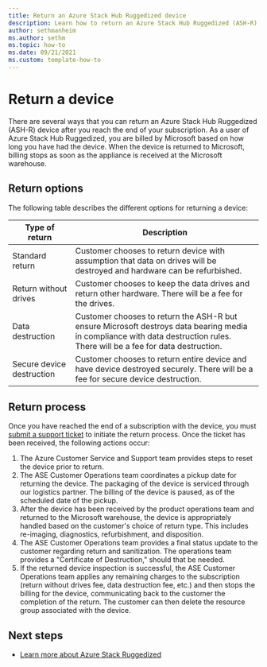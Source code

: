 ```yaml
---
title: Return an Azure Stack Hub Ruggedized device 
description: Learn how to return an Azure Stack Hub Ruggedized (ASH-R) device 
author: sethmanheim
ms.author: sethm
ms.topic: how-to 
ms.date: 09/21/2021
ms.custom: template-how-to
---
```



# Return a device

There are several ways that you can return an Azure Stack Hub Ruggedized (ASH-R) device after you reach the end of your subscription. As a user of Azure Stack Hub Ruggedized, you are billed by Microsoft based on how long you have had the device. When the device is returned to Microsoft, billing stops as soon as the appliance is received at the Microsoft warehouse.

## Return options

The following table describes the different options for returning a device:

| Type of return            | Description                                                                                                                                                                      |
|---------------------------|----------------------------------------------------------------------------------------------------------------------------------------------------------------------------------|
| Standard return           | Customer chooses to return device with assumption that data on drives will be destroyed and hardware can be refurbished.                                                         |
| Return without drives     | Customer chooses to keep the data drives and return other hardware. There will be a fee for the drives.                                                                          |
| Data destruction          | Customer chooses to return the ASH-R but ensure Microsoft destroys data bearing media in compliance with data destruction rules. There will be a fee for data destruction. |
| Secure device destruction | Customer chooses to return entire device and have device destroyed securely. There will be a fee for secure device destruction.                                            |

## Return process

Once you have reached the end of a subscription with the device, you must [submit a support ticket](../operator/azure-stack-help-and-support-overview.md?toc=%2Fazure-stack%2Fruggedized%2Ftoc.json&bc=%2Fazure-stack%2Fbreadcrumb%2Ftoc.json) to initiate the return process. Once the ticket has been received, the following actions occur:

1. The Azure Customer Service and Support team provides steps to reset the device prior to return.
2. The ASE Customer Operations team coordinates a pickup date for returning the device. The packaging of the device is serviced through our logistics partner. The billing of the device is paused, as of the scheduled date of the pickup.
3. After the device has been received by the product operations team and returned to the Microsoft warehouse, the device is appropriately handled based on the customer's choice of return type. This includes re-imaging, diagnostics, refurbishment, and disposition.
4. The ASE Customer Operations team provides a final status update to the customer regarding return and sanitization. The operations team provides a "Certificate of Destruction," should that be needed.
5. If the returned device inspection is successful, the ASE Customer Operations team applies any remaining charges to the subscription (return without drives fee, data destruction fee, etc.) and then stops the billing for the device, communicating back to the customer the completion of the return. The customer can then delete the resource group associated with the device.

## Next steps

- [Learn more about Azure Stack Ruggedized](ruggedized-overview.md)
